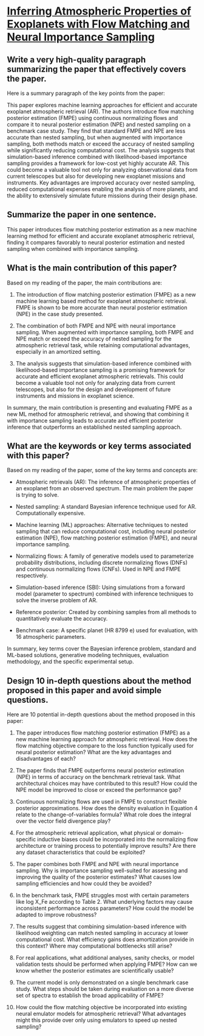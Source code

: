 # [Inferring Atmospheric Properties of Exoplanets with Flow Matching and   Neural Importance Sampling](https://arxiv.org/abs/2312.08295)

## Write a very high-quality paragraph summarizing the paper that effectively covers the paper.

 Here is a summary paragraph of the key points from the paper:

This paper explores machine learning approaches for efficient and accurate exoplanet atmospheric retrieval (AR). The authors introduce flow matching posterior estimation (FMPE) using continuous normalizing flows and compare it to neural posterior estimation (NPE) and nested sampling on a benchmark case study. They find that standard FMPE and NPE are less accurate than nested sampling, but when augmented with importance sampling, both methods match or exceed the accuracy of nested sampling while significantly reducing computational cost. The analysis suggests that simulation-based inference combined with likelihood-based importance sampling provides a framework for low-cost yet highly accurate AR. This could become a valuable tool not only for analyzing observational data from current telescopes but also for developing new exoplanet missions and instruments. Key advantages are improved accuracy over nested sampling, reduced computational expenses enabling the analysis of more planets, and the ability to extensively simulate future missions during their design phase.


## Summarize the paper in one sentence.

 This paper introduces flow matching posterior estimation as a new machine learning method for efficient and accurate exoplanet atmospheric retrieval, finding it compares favorably to neural posterior estimation and nested sampling when combined with importance sampling.


## What is the main contribution of this paper?

 Based on my reading of the paper, the main contributions are:

1) The introduction of flow matching posterior estimation (FMPE) as a new machine learning based method for exoplanet atmospheric retrieval. FMPE is shown to be more accurate than neural posterior estimation (NPE) in the case study presented.

2) The combination of both FMPE and NPE with neural importance sampling. When augmented with importance sampling, both FMPE and NPE match or exceed the accuracy of nested sampling for the atmospheric retrieval task, while retaining computational advantages, especially in an amortized setting.

3) The analysis suggests that simulation-based inference combined with likelihood-based importance sampling is a promising framework for accurate and efficient exoplanet atmospheric retrievals. This could become a valuable tool not only for analyzing data from current telescopes, but also for the design and development of future instruments and missions in exoplanet science.

In summary, the main contribution is presenting and evaluating FMPE as a new ML method for atmospheric retrieval, and showing that combining it with importance sampling leads to accurate and efficient posterior inference that outperforms an established nested sampling approach.


## What are the keywords or key terms associated with this paper?

 Based on my reading of the paper, some of the key terms and concepts are:

- Atmospheric retrievals (AR): The inference of atmospheric properties of an exoplanet from an observed spectrum. The main problem the paper is trying to solve.

- Nested sampling: A standard Bayesian inference technique used for AR. Computationally expensive.

- Machine learning (ML) approaches: Alternative techniques to nested sampling that can reduce computational cost, including neural posterior estimation (NPE), flow matching posterior estimation (FMPE), and neural importance sampling.

- Normalizing flows: A family of generative models used to parameterize probability distributions, including discrete normalizing flows (DNFs) and continuous normalizing flows (CNFs). Used in NPE and FMPE respectively.  

- Simulation-based inference (SBI): Using simulations from a forward model (parameter to spectrum) combined with inference techniques to solve the inverse problem of AR.

- Reference posterior: Created by combining samples from all methods to quantitatively evaluate the accuracy.

- Benchmark case: A specific planet (HR 8799 e) used for evaluation, with 16 atmospheric parameters.

In summary, key terms cover the Bayesian inference problem, standard and ML-based solutions, generative modeling techniques, evaluation methodology, and the specific experimental setup.


## Design 10 in-depth questions about the method proposed in this paper and avoid simple questions.

 Here are 10 potential in-depth questions about the method proposed in this paper:

1. The paper introduces flow matching posterior estimation (FMPE) as a new machine learning approach for atmospheric retrieval. How does the flow matching objective compare to the loss function typically used for neural posterior estimation? What are the key advantages and disadvantages of each?

2. The paper finds that FMPE outperforms neural posterior estimation (NPE) in terms of accuracy on the benchmark retrieval task. What architectural choices may have contributed to this result? How could the NPE model be improved to close or exceed the performance gap? 

3. Continuous normalizing flows are used in FMPE to construct flexible posterior approximations. How does the density evaluation in Equation 4 relate to the change-of-variables formula? What role does the integral over the vector field divergence play?

4. For the atmospheric retrieval application, what physical or domain-specific inductive biases could be incorporated into the normalizing flow architecture or training process to potentially improve results? Are there any dataset characteristics that could be exploited?

5. The paper combines both FMPE and NPE with neural importance sampling. Why is importance sampling well-suited for assessing and improving the quality of the posterior estimates? What causes low sampling efficiencies and how could they be avoided?

6. In the benchmark task, FMPE struggles most with certain parameters like log X_Fe according to Table 2. What underlying factors may cause inconsistent performance across parameters? How could the model be adapted to improve robustness?

7. The results suggest that combining simulation-based inference with likelihood weighting can match nested sampling in accuracy at lower computational cost. What efficiency gains does amortization provide in this context? Where may computational bottlenecks still arise?

8. For real applications, what additional analyses, sanity checks, or model validation tests should be performed when applying FMPE? How can we know whether the posterior estimates are scientifically usable?

9. The current model is only demonstrated on a single benchmark case study. What steps should be taken during evaluation on a more diverse set of spectra to establish the broad applicability of FMPE?

10. How could the flow matching objective be incorporated into existing neural emulator models for atmospheric retrieval? What advantages might this provide over only using emulators to speed up nested sampling?
